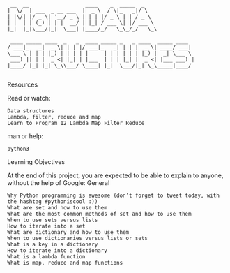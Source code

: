 ```
 __  __                  ____    _  _____  _    
|  \/  | ___  _ __ ___  |  _ \  / \|_   _|/ \   
| |\/| |/ _ \| '__/ _ \ | | | |/ _ \ | | / _ \  
| |  | | (_) | | |  __/ | |_| / ___ \| |/ ___ \ 
|_|  |_|\___/|_|  \___| |____/_/   \_\_/_/   \_\
                                                
 ____ _____ ____  _   _  ____ _____ _   _ ____  _____ ____  
/ ___|_   _|  _ \| | | |/ ___|_   _| | | |  _ \| ____/ ___| 
\___ \ | | | |_) | | | | |     | | | | | | |_) |  _| \___ \ 
 ___) || | |  _ <| |_| | |___  | | | |_| |  _ <| |___ ___) |
|____/ |_| |_| \_\\___/ \____| |_|  \___/|_| \_\_____|____/ 
                                                            
```

Resources

Read or watch:

    Data structures
    Lambda, filter, reduce and map
    Learn to Program 12 Lambda Map Filter Reduce

man or help:

    python3

Learning Objectives

At the end of this project, you are expected to be able to explain to anyone, without the help of Google:
General

    Why Python programming is awesome (don’t forget to tweet today, with the hashtag #pythoniscool :))
    What are set and how to use them
    What are the most common methods of set and how to use them
    When to use sets versus lists
    How to iterate into a set
    What are dictionary and how to use them
    When to use dictionaries versus lists or sets
    What is a key in a dictionary
    How to iterate into a dictionary
    What is a lambda function
    What is map, reduce and map functions
